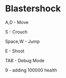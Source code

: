 # Blastershock

A,D   - Move

S     - Crouch

Space,W - Jump

E     - Shoot

TAB   - Debug Mode

9 - adding 100000 health

